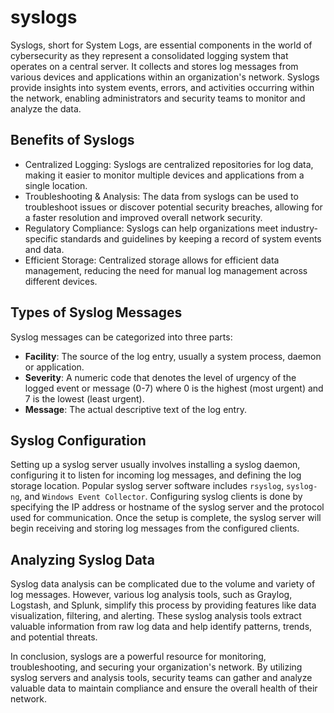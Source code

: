 # syslogs

Syslogs, short for System Logs, are essential components in the world of cybersecurity as they represent a consolidated logging system that operates on a central server. It collects and stores log messages from various devices and applications within an organization's network. Syslogs provide insights into system events, errors, and activities occurring within the network, enabling administrators and security teams to monitor and analyze the data.

## Benefits of Syslogs

* Centralized Logging: Syslogs are centralized repositories for log data, making it easier to monitor multiple devices and applications from a single location.
* Troubleshooting & Analysis: The data from syslogs can be used to troubleshoot issues or discover potential security breaches, allowing for a faster resolution and improved overall network security.
* Regulatory Compliance: Syslogs can help organizations meet industry-specific standards and guidelines by keeping a record of system events and data.
* Efficient Storage: Centralized storage allows for efficient data management, reducing the need for manual log management across different devices.

## Types of Syslog Messages

Syslog messages can be categorized into three parts:

- **Facility**: The source of the log entry, usually a system process, daemon or application.
- **Severity**: A numeric code that denotes the level of urgency of the logged event or message (0-7) where 0 is the highest (most urgent) and 7 is the lowest (least urgent).
- **Message**: The actual descriptive text of the log entry.

## Syslog Configuration

Setting up a syslog server usually involves installing a syslog daemon, configuring it to listen for incoming log messages, and defining the log storage location. Popular syslog server software includes `rsyslog`, `syslog-ng`, and `Windows Event Collector`. Configuring syslog clients is done by specifying the IP address or hostname of the syslog server and the protocol used for communication. Once the setup is complete, the syslog server will begin receiving and storing log messages from the configured clients.

## Analyzing Syslog Data

Syslog data analysis can be complicated due to the volume and variety of log messages. However, various log analysis tools, such as Graylog, Logstash, and Splunk, simplify this process by providing features like data visualization, filtering, and alerting. These syslog analysis tools extract valuable information from raw log data and help identify patterns, trends, and potential threats.

In conclusion, syslogs are a powerful resource for monitoring, troubleshooting, and securing your organization's network. By utilizing syslog servers and analysis tools, security teams can gather and analyze valuable data to maintain compliance and ensure the overall health of their network.
